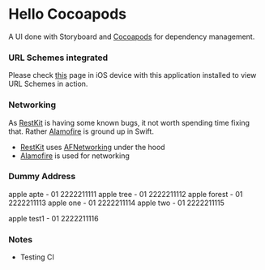 Hello Cocoapods
================
A UI done with Storyboard and [Cocoapods][5] for dependency management.

### URL Schemes integrated
Please check [this][4] page in iOS device with this application installed to view URL Schemes in action.

### Networking
 As [RestKit][7] is having some known bugs, it not worth spending time fixing that. Rather [Alamofire][6] is ground up in Swift. 
 
 - [RestKit][7] uses [AFNetworking][8] under the hood
 - [Alamofire][6] is used for networking


### Dummy Address

apple apte - 01 2222211111
apple tree - 01 2222211112
apple forest - 01 2222211113
apple one - 01 2222211114
apple two - 01 2222211115

apple test1 - 01 2222211116


 
### Notes
 - Testing CI





















 [1]: hztbuddy://one
 [2]: hztbuddy://two
 [3]: hztbuddy://three
 [4]: https://saumya-pivotaldesign.github.io/
 [5]: https://cocoapods.org/
 [6]: https://github.com/Alamofire/Alamofire
 [7]: https://github.com/RestKit/RestKit
 [8]: https://github.com/AFNetworking/AFNetworking